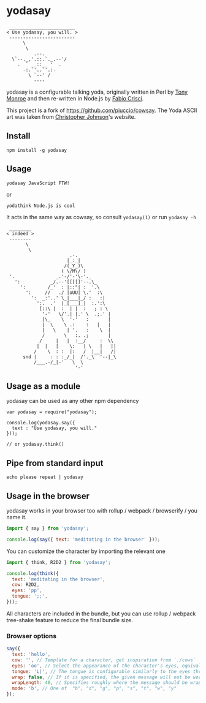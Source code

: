 # yodasay

```
 ________________________
< Use yodasay, you will. >
 ------------------------
      \
       \
          .--.
  \`--._,'.::.`._.--'/
    .  ` __::__ '  .
      -:.`'..`'.:-
        \ `--' /
          ----
```

yodasay is a configurable talking yoda, originally written in Perl by [Tony Monroe](https://github.com/tnalpgge/rank-amateur-cowsay) and then re-written in Node.js by [Fabio Crisci](https://github.com/piuccio).

This project is a fork of https://github.com/piuccio/cowsay.
The Yoda ASCII art was taken from [Christopher Johnson](http://www.chris.com/ascii/index.php?art=movies/star%20wars)'s website.

## Install

    npm install -g yodasay

## Usage

    yodasay JavaScript FTW!

or

    yodathink Node.js is cool

It acts in the same way as cowsay, so consult `yodasay(1)` or run `yodasay -h`

```
 ________
< indeed >
 --------
       \
        \
                       .-.
                      |_:_|
                     /(_Y_)\
                    ( \/M\/ )
 '.               _.'-/'-'\-'._
   ':           _/.--'[[[[]'--.\_
     ':        /_'  : |::"| :  '.\
       ':     //   ./ |oUU| \.'  :\
         ':  _:'..' \_|___|_/ :   :|
           ':.  .'  |_[___]_|  :.':\
            [::\ |  :  | |  :   ; : \
             '-'   \/'.| |.' \  .;.' |
             |\_    \  '-'   :       |
             |  \    \ .:    :   |   |
             |   \    | '.   :    \  |
             /       \   :. .;       |
            /     |   |  :__/     :  \\
           |  |   |    \:   | \   |   ||
          /    \  : :  |:   /  |__|   /|
      snd |     : : :_/_|  /'._\  '--|_\
          /___.-/_|-'   \  \
                         '-'
```

## Usage as a module

yodasay can be used as any other npm dependency

    var yodasay = require("yodasay");

    console.log(yodasay.say({
      text : "Use yodasay, you will."
    }));

    // or yodasay.think()

## Pipe from standard input

    echo please repeat | yodasay

## Usage in the browser

yodasay works in your browser too with rollup / webpack / browserify / you name it.

```js
import { say } from 'yodasay';

console.log(say({ text: 'meditating in the browser' }));
```

You can customize the character by importing the relevant one

```js
import { think, R2D2 } from 'yodasay';

console.log(think({
  text: 'meditating in the browser',
  cow: R2D2,
  eyes: 'pp',
  tongue: ';;',
}));
```

All characters are included in the bundle, but you can use rollup / webpack tree-shake feature to reduce the final bundle size.

### Browser options

```js
say({
  text: 'hello',
  cow: '', // Template for a character, get inspiration from `./cows`
  eyes: 'oo', // Select the appearance of the character's eyes, equivalent to yodasay -e
  tongue: 'L|', // The tongue is configurable similarly to the eyes through -T and tongue_string, equivalent to yodasay -T
  wrap: false, // If it is specified, the given message will not be word-wrapped. equivalent to yodasay -n
  wrapLength: 40, // Specifies roughly where the message should be wrapped. equivalent to yodasay -W
  mode: 'b', // One of 	"b", "d", "g", "p", "s", "t", "w", "y"
});
```
